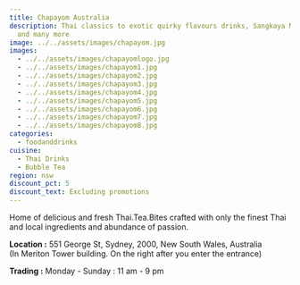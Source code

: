 ```yaml
---
title: Chapayom Australia
description: Thai classics to exotic quirky flavours drinks, Sangkaya Milky Bun
  and many more
image: ../../assets/images/chapayom.jpg
images:
  - ../../assets/images/chapayomlogo.jpg
  - ../../assets/images/chapayom1.jpg
  - ../../assets/images/chapayom2.jpg
  - ../../assets/images/chapayom3.jpg
  - ../../assets/images/chapayom4.jpg
  - ../../assets/images/chapayom5.jpg
  - ../../assets/images/chapayom6.jpg
  - ../../assets/images/chapayom7.jpg
  - ../../assets/images/chapayom8.jpg
categories:
  - foodanddrinks
cuisine:
  - Thai Drinks
  - Bubble Tea
region: nsw
discount_pct: 5
discount_text: Excluding promotions
---
```


Home of delicious and fresh Thai.Tea.Bites crafted with only the finest Thai and local ingredients and abundance of passion.

**Location :** 551 George St, Sydney, 2000, New South Wales, Australia\
(In Meriton Tower building. On the right after you enter the entrance)

**Trading :** Monday - Sunday : 11 am - 9 pm

